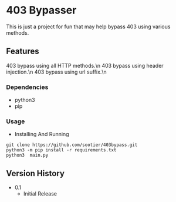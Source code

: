 # 403 Bypasser

This is just a project for fun that may help bypass 403 using various methods.

## Features

403 bypass using all HTTP methods.\n
403 bypass using header injection.\n
403 bypass using url suffix.\n


### Dependencies

* python3
* pip


### Usage

* Installing And Running
```
git clone https://github.com/sootier/403bypass.git
python3 -m pip install -r requirements.txt
python3  main.py
```

## Version History

* 0.1
    * Initial Release
